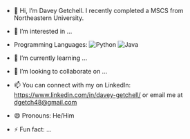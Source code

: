 - 👋 Hi, I’m Davey Getchell. I recently completed a MSCS from Northeastern University.
- 👀 I’m interested in ...

- Programming Languages:
![Python](https://cdn.jsdelivr.net/gh/devicons/devicon/icons/python/python-original.svg)
![Java](https://cdn.jsdelivr.net/gh/devicons/devicon/icons/java/java-original.svg)




- 🌱 I’m currently learning ...
- 💞️ I’m looking to collaborate on ...
- 📫 You can connect with my on LinkedIn: https://www.linkedin.com/in/davey-getchell/ or email me at dgetch48@gmail.com
- 😄 Pronouns: He/Him
- ⚡ Fun fact: ...

<!---
OuroborosOuroboros/OuroborosOuroboros is a ✨ special ✨ repository because its `README.md` (this file) appears on your GitHub profile.
You can click the Preview link to take a look at your changes.
--->
